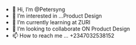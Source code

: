 - 👋 Hi, I’m @Petersyng
- 👀 I’m interested in ...Product Design 
- 🌱 I’m currently learning at ZURI
- 💞️ I’m looking to collaborate ON Product Design 
- 📫 How to reach me ... +2347032538152

<!---
Petersyng/Petersyng is a ✨ special ✨ repository because its `README.md` (this file) appears on your GitHub profile.
You can click the Preview link to take a look at your changes.
--->
